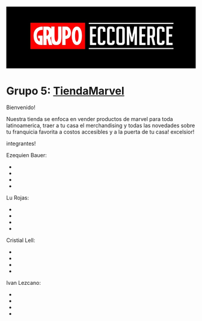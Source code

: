

![](Imagenes/Readme.jpg)


# Grupo 5: [TiendaMarvel][website]

Bienvenido!

Nuestra tienda se enfoca en vender productos de marvel para toda latinoamerica, traer a tu casa el merchandising y todas las novedades sobre tu franquicia favorita a costos accesibles y a la puerta de tu casa! excelsior!



integrantes!


Ezequien Bauer:

*

*

*

*


Lu Rojas:

*

*

*

*


Cristial Lell:

*

*

*

*



Ivan Lezcano:   

*

*

*

*













[website]:https://tienda-marvel-la.netlify.app/
